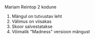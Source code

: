 
Mariam Reintop 2 kodune

1. Mängul on tutvustav leht
2. Välimus on viisakas
3. Skoor salvestatakse
4. Võimalik "Madness" versioon mängust
